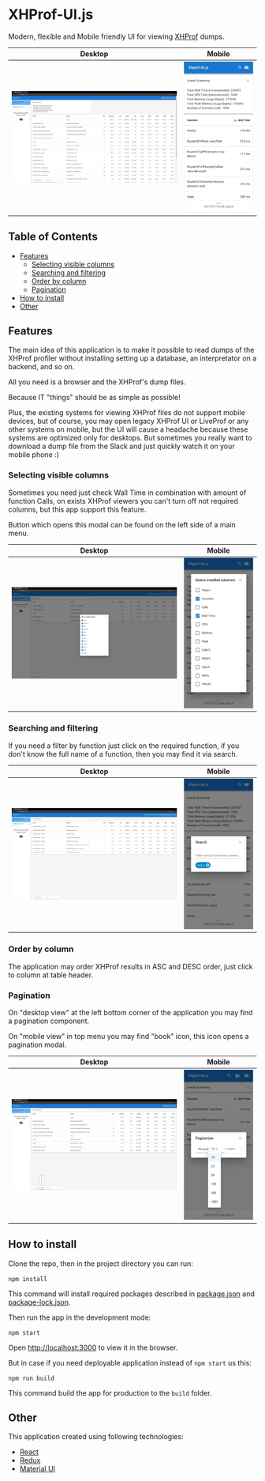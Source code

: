 # XHProf-UI.js

Modern, flexible and Mobile friendly UI for
viewing [XHProf](https://github.com/longxinH/xhprof) dumps.

| Desktop | Mobile |
|---------|--------|
|![Main Window Dektop](./images/main-window.jpg)|![Main Window Mobile](./images/main-window-mobile.jpg)|

## Table of Contents

* [Features](#Features)
    * [Selecting visible columns](#Selecting-visible-columns)
    * [Searching and filtering](#Searching-and-filtering)
    * [Order by column](#Order-by-column)
    * [Pagination](#Pagination)
* [How to install](#How-to-install)
* [Other](#Other)

## Features

The main idea of this application is to make it possible to read dumps
of the XHProf profiler without installing setting up a database, an
interpretator on a backend, and so on.

All you need is a browser and the XHProf's dump files.

Because IT "things" should be as simple as possible!

Plus, the existing systems for viewing XHProf files do not support
mobile devices, but of course, you may open legacy XHProf UI or LiveProf
or any other systems on mobile, but the UI will cause a headache because
these systems are optimized only for desktops. But sometimes you really 
want to download a dump file from the Slack and just quickly watch it on 
your mobile phone :)

### Selecting visible columns

Sometimes you need just check Wall Time in combination with amount of
function Calls, on exists XHProf viewers you can't turn off not required
columns, but this app support this feature.

Button which opens this modal can be found on the left side of a main menu.

| Desktop | Mobile |
|---------|--------|
|![Columns Dektop](./images/columns.jpg)|![Columns Mobile](./images/columns-mobile.jpg)|

### Searching and filtering

If you need a filter by function just click on the required function,
if you don't know the full name of a function, then you may find it via
search.

| Desktop | Mobile |
|---------|--------|
|![Filter Dektop](./images/filter.jpg)|![Filter Mobile](./images/filter-mobile.jpg)|

### Order by column

The application may order XHProf results in ASC and DESC order,
just click to column at table header.

### Pagination

On "desktop view" at the left bottom corner of the application you may find a pagination component.

On "mobile view" in top menu you may find "book" icon, this icon opens a pagination modal.

| Desktop | Mobile |
|---------|--------|
|![Pagination Dektop](./images/pagination.jpg)|![Pagination Mobile](./images/pagination-mobile.jpg)|

## How to install

Clone the repo, then in the project directory you can run:

```shell
npm install
```

This command will install required packages described in
[package.json](./package.json) and [package-lock.json](./package-lock.json).

Then run the app in the development mode:

```shell
npm start
```

Open [http://localhost:3000](http://localhost:3000) to view it in the browser.

But in case if you need deployable application instead of `npm start` us this:

```shell
npm run build
```

This command build the app for production to the `build` folder.

## Other

This application created using following technologies:

* [React](https://reactjs.org/)
* [Redux](https://redux.js.org/)
* [Material UI](https://mui.com/)
